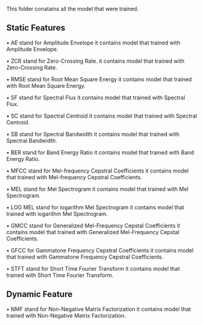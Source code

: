 This folder conatains all the model that were trained.


## Static Features
•	AE stand for Amplitude Envelope it contains model that trained with Amplitude Envelope.

•	ZCR stand for Zero-Crossing Rate. it contains model that trained with Zero-Crossing Rate.

•	RMSE stand for Root Mean Square Energy it contains model that trained with Root Mean Square Energy.

•	SF stand for Spectral Flux it contains model that trained with Spectral Flux.

•	SC stand for Spectral Centroid it contains model that trained with Spectral Centroid.

•	SB stand for Spectral Bandwidth it contains model that trained with Spectral Bandwidth.

•	BER stand for Band Energy Ratio it contains model that trained with Band Energy Ratio.

•	MFCC stand for Mel-frequency Cepstral Coefficients it contains model that trained with Mel-frequency Cepstral Coefficients.

•	MEL stand for Mel Spectrogram it contains model that trained with Mel Spectrogram.

•	LOG MEL stand for logarithm Mel Spectrogram it contains model that trained with logarithm Mel Spectrogram.

•	GMCC stand for Generalized Mel-Frequency Cepstal Coefficients it contains model that trained with Generalized Mel-Frequency Cepstal Coefficients.

•	GFCC for Gammatone Frequency Cepstral Coefficients it contains model that trained with Gammatone Frequency Cepstral Coefficients.

•	STFT stand for Short Time Fourier Transform it contains model that trained with Short Time Fourier Transform.

## Dynamic Feature

•	NMF  stand for Non-Negative Matrix Factorization it contains model that trained with Non-Negative Matrix Factorization.

